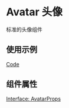 # Avatar 头像

标准的头像组件

<!-- 添加组件说明 -->

## 使用示例

[Code](./demo/index.tsx)

## 组件属性

[Interface: AvatarProps](./Avatar.tsx)
